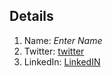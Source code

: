 ## Details

1. Name: *Enter Name*   
2. Twitter: [twitter](https://www.twitter.com/)   
3. LinkedIn: [LinkedIN](https://www.linkedin.com/)  
